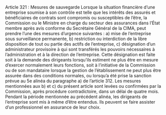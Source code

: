 Article 321 : Mesures de sauvegarde
Lorsque la situation financière d’une entreprise soumise à son contrôle est telle que les intérêts des assurés et bénéficiaires de contrats sont compromis ou susceptibles de l’être, la Commission ou le Ministre en charge du secteur des assurances dans l’État membre après avis conforme du Secrétaire Général de la CIMA, peut prendre l’une des mesures d’urgence suivantes :
a) mise de l’entreprise sous surveillance permanente,
b) restriction ou interdiction de la libre disposition de tout ou partie des actifs de l’entreprise,
c) désignation d’un administrateur provisoire à qui sont transférés les pouvoirs nécessaires à l’administration et à la direction de l’entreprise. Cette désignation est faite soit à la demande des dirigeants lorsqu’ils estiment ne plus être en mesure d’exercer normalement leurs fonctions, soit à l’initiative de la Commission ou de son mandataire lorsque la gestion de l’établissement ne peut plus être assurée dans des conditions normales, ou lorsqu’a été prise la sanction prévue au 5e alinéa du paragraphe a) de l’article 312.
Les mesures mentionnées aux b) et c) du présent article sont levées ou confirmées par la Commission, après procédure contradictoire, dans un délai de quatre mois.
Pendant la période mentionnée au précédent alinéa, les dirigeants de l’entreprise sont mis à même d’être entendus. Ils peuvent se faire assister d’un professionnel en assurance de leur choix.